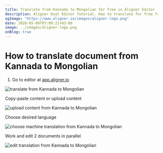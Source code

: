 ```yaml
---
title: Translate from Kannada to Mongolian for free in Aligner Editor
description: Aligner Dual Editor Tutorial. How to translate for free from Kannada to Mongolian. Aligner is multilingual document management platform. 
ogImage: "https://www.aligner.io/images/aligner-logo.png"
date: 2020-05-06T07:09:21+03:00
image: ../images/aligner-logo.png
onBlog: true
---
```


# How to translate document from Kannada to Mongolian

1. Go to editor at [app.aligner.io](https://app.aligner.io "Aligner App web page")

![translate from Kannada to Mongolian](../aligner-blank-editor.png "translate from Kannada to Mongolian")

Copy-paste content or upload content

![upload content from Kannada to Mongolian](../aligner-uploaded-document.png "upload content from Kannada to Mongolian")

Choose desired language

![choose machine translation from Kannada to Mongolian](../aligner-language-dropdown.png "choose machine translation from Kannada to Mongolian")

Work and edit 2 documents in parallel

![edit translation from Kannada to Mongolian](../aligner-double-sitded-editor.png "edit translation from Kannada to Mongolian")

